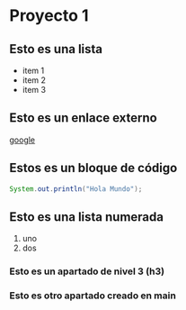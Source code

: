 # Proyecto 1
## Esto es una lista 
* item 1
* item 2
* item 3

## Esto es un enlace externo
[google](http://www.google.es)


## Estos es un bloque de código
```java
System.out.println("Hola Mundo");
```

## Esto es una lista numerada
1. uno
2. dos


### Esto es un apartado de nivel 3 (h3)

### Esto es otro apartado creado en main